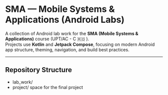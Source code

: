 # SMA — Mobile Systems & Applications (Android Labs)

A collection of Android lab work for the **SMA (Mobile Systems & Applications)** course (UPT/AC - C :romania: ).  
Projects use **Kotlin** and **Jetpack Compose**, focusing on modern Android app structure, theming, navigation, and build best practices.

---

## Repository Structure

- lab_work/
- project/ space for the final project

